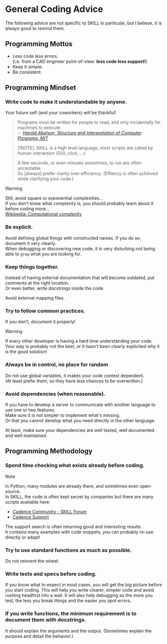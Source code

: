# General Coding Advice

The following advice are not specific to SKILL in particular, but I believe, it is always good to remind them.


## Programming Mottos

- Less code less errors.  
  (i.e. from a CAD engineer point-of-view: **less code less support!**)
- Keep it simple.
- Be consistent.


## Programming Mindset


### Write code to make it understandable by anyone.

Your future self (and your coworkers) will be thankful!
  
> Programs must be written for people to read, and only incidentally for machines to execute.  
> -- <cite>[Harold Abelson, Structure and Interpretation of Computer Programs, MIT][1]</cite>

[1]: https://www.goodreads.com/quotes/9168-programs-must-be-written-for-people-to-read-and-only    

> [!NOTE].
> SKILL is a high level language, most scripts are called by human interaction (GUI, click, ...).
> 
> A few seconds, or even minutes sometimes, to run are often acceptable.  
> So [always] prefer clarity over efficiency. (Effiency is often achieved while clarifying your code.)

> [!WARNING]
> Still, avoid square or exponential complexities...  
> If you don't know what complexity is, you should probably learn about it before coding more...  
> [Wikipedia: Computational complexity](https://en.wikipedia.org/wiki/Computational_complexity)


### Be explicit.

Avoid defining global things with constructed names. If you do so, document it very clearly.  
When debugging or discovering new code, it is very disturbing not being able to `grep` what you are looking for.


### Keep things together.

Instead of having external documentation that will become outdated, put comments at the right location.  
Or even better, write docstrings inside the code.

Avoid external mapping files.


### Try to follow common practices.

If you don't, document it properly!

> [!WARNING]
> If every other developer is having a hard time understanding your code.  
> Your way is probably not the best, or it hasn't been clearly explicited why it is the good solution!


### Always be in control, no place for random

   Do not use global variables, it makes your code context dependent.  
   (At least prefix them, so they have less chances to be overwritten.)


### Avoid dependencies (when reasonable).

   If you have to develop a server to communicate with another language to use one or two features.  
   Make sure it is not simpler to implement what's missing.  
   Or that you cannot develop what you need directly in the other language.
  
   At least, make sure your dependencies are well tested, well documented and well maintained.


## Programming Methodology


### Spend time checking what exists already before coding.

> [!NOTE]
> In Python, many modules are already there, and sometimes even open-source.  
> In SKILL, the code is often kept secret by companies but there are many scripts available here:  
> - [Cadence Community - SKILL Forum](https://community.cadence.com/cadence_technology_forums/f/custom-ic-skill)  
> - [Cadence Support](https://support.cadence.com)
>
> The support search is often returning good and interesting results.  
> It contains many examples with code snippets, you can probably re-use directly or adapt!


### Try to use standard functions as much as possible.  

Do not reinvent the wheel.


### Write tests and specs before coding.

If you know what to expect in most cases, you will get the big picture before you start coding.
This will help you write clearer, simpler code and avoid rushing headfirst into a wall.
It will also help debugging as the more you test, the less you break things and the easier you spot errors.


### If you write functions, the minimum requirement is to document them with docstrings.

It should explain the arguments and the output. (Sometimes explain the purpose and detail the behavior.)


